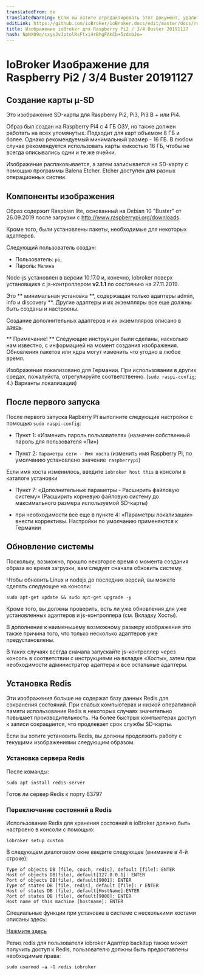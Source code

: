 ```yaml
---
translatedFrom: de
translatedWarning: Если вы хотите отредактировать этот документ, удалите поле «translationFrom», в противном случае этот документ будет снова автоматически переведен
editLink: https://github.com/ioBroker/ioBroker.docs/edit/master/docs/ru/downloads/ioBroker_Image_RPi_2-3-4_20191127_buster.md
title: Изображение ioBroker для Raspberry Pi2 / 3/4 Buster 20191127
hash: NpNX09q/cxysJvJptolRsFtxi4rBhgFAkCb+5zdnbJo=
---
```

# IoBroker Изображение для Raspberry Pi2 / 3/4 Buster 20191127
## Создание карты μ-SD
Это изображение SD-карты для Raspberry Pi2, Pi3, Pi3 B + или Pi4.

Образ был создан на Raspberry Pi4 с 4 ГБ ОЗУ, но также должен работать на всех упомянутых. Подходит для карт объемом 8 ГБ и более. Однако рекомендуемый минимальный размер - 16 ГБ.
В любом случае рекомендуется использовать карты емкостью 16 ГБ, чтобы не всегда описывались одни и те же ячейки.

Изображение распаковывается, а затем записывается на SD-карту с помощью программы Balena Etcher. Etcher доступен для разных операционных систем.

## Компоненты изображения
Образ содержит Raspbian lite, основанный на Debian 10 "Buster" от 26.09.2019 после загрузки с http://www.raspberrypi.org/downloads.

Кроме того, были установлены пакеты, необходимые для некоторых адаптеров.

Следующий пользователь создан:

* Пользователь: `pi`,
* Пароль: `Малина`

Node-js установлен в версии 10.17.0 и, конечно, iobroker поверх установщика с js-контроллером **v2.1.1** по состоянию на 27.11.2019.

Это ** минимальная установка **, содержащая только адаптеры admin, info и discovery **.
Другие адаптеры и их экземпляры все еще должны быть созданы и настроены.

Создание дополнительных адаптеров и их экземпляров описано в [здесь](/tutorial/adapter.md).

** Примечание! ** Следующие инструкции были сделаны, насколько нам известно, с информацией на момент создания изображения. Обновления пакетов или ядра могут изменить что угодно в любое время.

Изображение локализовано для Германии. При использовании в других средах, пожалуйста, отрегулируйте соответственно. (`sudo raspi-config`; 4.) Варианты локализации)

## После первого запуска
После первого запуска Rapberry Pi выполните следующие настройки с помощью `sudo raspi-config`:

* Пункт 1: «Изменить пароль пользователя» (назначен собственный пароль для пользователя «Пи»)

* Пункт 2: `Параметры сети - Имя хоста` (изменить имя Raspberry Pi, по умолчанию установлено значение` raspberrypi`)

Если имя хоста изменилось, введите `iobroker host this` в консоли в каталоге установки

* Пункт 7: «Дополнительные параметры - Расширить файловую систему» (Расширить корневую файловую систему до максимального размера используемой SD-карты)

* при необходимости все еще в пункте 4: «Параметры локализации» внести коррективы. Настройки по умолчанию применяются к Германии

## Обновление системы
Поскольку, возможно, прошло некоторое время с момента создания образа во время загрузки, вам следует сначала обновить систему.

Чтобы обновить Linux и nodejs до последних версий, вы можете сделать следующее на консоли:

```sudo apt-get update && sudo apt-get upgrade -y```

Кроме того, вы должны проверить, есть ли уже обновления для уже установленных адаптеров и js-контроллера (см. Вкладку Хосты).

В дополнение к наименьшему возможному размеру изображения это также причина того, что только несколько адаптеров уже предустановлены.

В таких случаях всегда сначала запускайте js-контроллер через консоль в соответствии с инструкциями на вкладке «Хосты», затем при необходимости администратор адаптера и все остальные адаптеры.

## Установка Redis
Эти изображения больше не содержат базу данных Redis для сохранения состояний. При слабых компьютерах и низкой оперативной памяти использование Redis в некоторых случаях значительно повышает производительность. На более быстрых компьютерах доступ к записи сокращается, что продлевает срок службы SD-карты.

Если вы хотите установить Redis, вы должны продолжить работу с текущими изображениями следующим образом.

### Установка сервера Redis
После команды:

`sudo apt install redis-server`

Готов ли сервер Redis к порту 6379?

### Переключение состояний в Redis
Использование Redis для хранения состояний в ioBroker должно быть настроено в консоли с помощью:

`iobroker setup custom`

В следующем диалоговом окне введите следующее (внимание в 4-й строке):

```
Type of objects DB [file, couch, redis], default [file]: ENTER
Host of objects DB(file), default[127.0.0.1]: ENTER
Port of objects DB(file), default[9001]: ENTER
Type of states DB [file, redis], default [file]: r ENTER
Host of states DB (file), default[HostName]:ENTER
Port of states DB (file), default[9000]: ENTER
Host name of this machine [hostname]: ENTER
```

Специальные функции при установке в системе с несколькими хостами описаны здесь:

[Нажмите здесь](config/multihost.md)

Релиз redis для пользователя iobroker Адаптер backitup также может получить доступ к Redis, пользователю должны быть предоставлены необходимые права:

`sudo usermod -a -G redis iobroker`